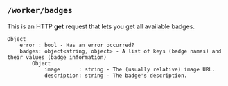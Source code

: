 ## ```/worker/badges```
This is an HTTP **get** request that lets you get all available badges.
```
Object
    error : bool - Has an error occurred?
    badges: object<string, object> - A list of keys (badge names) and their values (badge information)
        Object
            image      : string - The (usually relative) image URL.
            description: string - The badge's description.
```